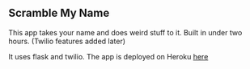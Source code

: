 Scramble My Name
-------------------
This app takes your name and does weird stuff to it. 
Built in under two hours. (Twilio features added later)

It uses flask and twilio. The app is deployed on Heroku [here](scramblemyname.herokuapp.com)
